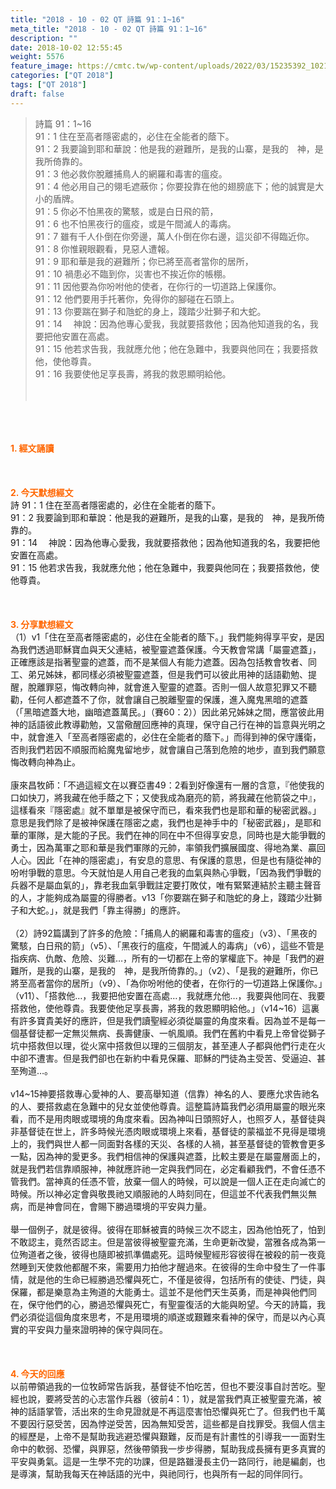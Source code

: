 ```yaml
---
title: "2018 - 10 - 02 QT 詩篇 91：1~16"
meta_title: "2018 - 10 - 02 QT 詩篇 91：1~16"
description: ""
date: 2018-10-02 12:55:45
weight: 5576
feature_image: https://cmtc.tw/wp-content/uploads/2022/03/15235392_10211799862337740_180693556567566654_o-1.webp
categories: ["QT 2018"]
tags: ["QT 2018"]
draft: false
---
```


<blockquote>詩篇 91：1~16<br />
91：1 住在至高者隱密處的，必住在全能者的蔭下。<br />
91：2 我要論到耶和華說：他是我的避難所，是我的山寨，是我的　神，是我所倚靠的。<br />
91：3 他必救你脫離捕鳥人的網羅和毒害的瘟疫。<br />
91：4 他必用自己的翎毛遮蔽你；你要投靠在他的翅膀底下；他的誠實是大小的盾牌。<br />
91：5 你必不怕黑夜的驚駭，或是白日飛的箭，<br />
91：6 也不怕黑夜行的瘟疫，或是午間滅人的毒病。<br />
91：7 雖有千人仆倒在你旁邊，萬人仆倒在你右邊，這災卻不得臨近你。<br />
91：8 你惟親眼觀看，見惡人遭報。<br />
91：9 耶和華是我的避難所；你已將至高者當你的居所，<br />
91：10 禍患必不臨到你，災害也不挨近你的帳棚。<br />
91：11 因他要為你吩咐他的使者，在你行的一切道路上保護你。<br />
91：12 他們要用手托著你，免得你的腳碰在石頭上。<br />
91：13 你要踹在獅子和虺蛇的身上，踐踏少壯獅子和大蛇。<br />
91：14 　神說：因為他專心愛我，我就要搭救他；因為他知道我的名，我要把他安置在高處。<br />
91：15 他若求告我，我就應允他；他在急難中，我要與他同在；我要搭救他，使他尊貴。<br />
91：16 我要使他足享長壽，將我的救恩顯明給他。<br />
<br />
&nbsp;</blockquote><br />
&nbsp;<br />
<br />
<span style="color: #ff6600;"><strong>1. </strong><strong>經文誦讀</strong></span><br />
<br />
<span style="color: #ff6600;"><strong> </strong></span><br />
<br />
<span style="color: #ff6600;"><strong>2. 今天默想</strong><strong>經文<br />
</strong></span>詩 91：1 住在至高者隱密處的，必住在全能者的蔭下。<br />
91：2 我要論到耶和華說：他是我的避難所，是我的山寨，是我的　神，是我所倚靠的。<br />
91：14 　神說：因為他專心愛我，我就要搭救他；因為他知道我的名，我要把他安置在高處。<br />
91：15 他若求告我，我就應允他；他在急難中，我要與他同在；我要搭救他，使他尊貴。<br />
<br />
&nbsp;<br />
<br />
<span style="color: #ff6600;"><strong>3. 分享默想經文<br />
</strong></span>（1）v1「住在至高者隱密處的，必住在全能者的蔭下。」我們能夠得享平安，是因為我們透過耶穌寶血與天父連結，被聖靈遮蓋保護。今天教會常講「屬靈遮蓋」，正確應該是指著聖靈的遮蓋，而不是某個人有能力遮蓋。因為包括教會牧者、同工、弟兄姊妹，都同樣必須被聖靈遮蓋，但是我們可以彼此用神的話語勸勉、提醒，脫離罪惡，悔改轉向神，就會進入聖靈的遮蓋。否則一個人故意犯罪又不聽勸，任何人都遮蓋不了你，就會讓自己脫離聖靈的保護，進入魔鬼黑暗的遮蓋（「黑暗遮蓋大地，幽暗遮蓋萬民。」（賽60：2））因此弟兄姊妹之間，應當彼此用神的話語彼此教導勸勉，又當儆醒回應神的真理，保守自己行在神的旨意與光明之中，就會進入「至高者隱密處的，必住在全能者的蔭下。」而得到神的保守護衛，否則我們若因不順服而給魔鬼留地步，就會讓自己落到危險的地步，直到我們願意悔改轉向神為止。<br />
<br />
康來昌牧師：「不過這經文在以賽亞書49：2看到好像還有一層的含意，『他使我的口如快刀，將我藏在他手蔭之下；又使我成為磨亮的箭，將我藏在他箭袋之中』，這樣看來『隱密處』就不單單是被保守而已，看來我們也是耶和華的秘密武器。」意思是我們除了是被神保護在隱密之處，我們也是神手中的「秘密武器」，是耶和華的軍隊，是大能的子民。我們在神的同在中不但得享安息，同時也是大能爭戰的勇士，因為萬軍之耶和華是我們軍隊的元帥，率領我們擴展國度、得地為業、贏回人心。因此「在神的隱密處」，有安息的意思、有保護的意思，但是也有隨從神的吩咐爭戰的意思。今天就怕是人用自己老我的血氣與熱心爭戰，「因為我們爭戰的兵器不是屬血氣的」，靠老我血氣爭戰註定要打敗仗，唯有緊緊連結於主聽主聲音的人，才能夠成為屬靈的得勝者。v13「你要踹在獅子和虺蛇的身上，踐踏少壯獅子和大蛇。」，就是我們「靠主得勝」的應許。<br />
<br />
（2）詩92篇講到了許多的危險：「捕鳥人的網羅和毒害的瘟疫」（v3）、「黑夜的驚駭，白日飛的箭」（v5）、「黑夜行的瘟疫，午間滅人的毒病」（v6），這些不管是指疾病、仇敵、危險、災難…，所有的一切都在上帝的掌權底下。神是「我們的避難所，是我的山寨，是我的　神，是我所倚靠的。」（v2）、「是我的避難所，你已將至高者當你的居所」（v9）、「為你吩咐他的使者，在你行的一切道路上保護你。」（v11）、「搭救他…，我要把他安置在高處…，我就應允他…，我要與他同在、我要搭救他，使他尊貴。我要使他足享長壽，將我的救恩顯明給他。」（v14~16）這裏有許多寶貴美好的應許，但是我們讀聖經必須從屬靈的角度來看。因為並不是每一個基督徒都一定無災無病、長壽健康、一帆風順。我們在舊約中看見上帝曾從獅子坑中搭救但以理，從火窯中搭救但以理的三個朋友，甚至連人子都與他們行走在火中卻不遭害。但是我們卻也在新約中看見保羅、耶穌的門徒為主受苦、受逼迫、甚至殉道…。<br />
<br />
v14~15神要搭救專心愛神的人、要高舉知道（信靠）神名的人、要應允求告祂名的人、要搭救處在急難中的兒女並使他尊貴。這整篇詩篇我們必須用屬靈的眼光來看，而不是用肉眼或環境的角度來看。因為神叫日頭照好人，也照歹人，基督徒與非基督徒在世上，許多時候光憑肉眼或環境上來看，基督徒的蒙福並不見得是環境上的，我們與世人都一同面對各樣的天災、各樣的人禍，甚至基督徒的管教會更多一點，因為神的愛更多。我們相信神的保護與遮蓋，比較主要是在屬靈層面上的，就是我們若信靠順服神，神就應許祂一定與我們同在，必定看顧我們，不會任憑不管我們。當神真的任憑不管，放棄一個人的時候，可以說是一個人正在走向滅亡的時候。所以神必定會與敬畏祂又順服祂的人時刻同在，但這並不代表我們無災無病，而是神會同在，會賜下勝過環境的平安與力量。<br />
<br />
舉一個例子，就是彼得。彼得在耶穌被賣的時候三次不認主，因為他怕死了，怕到不敢認主，竟然否認主。但是當彼得被聖靈充滿，生命更新改變，當雅各成為第一位殉道者之後，彼得也隨即被抓準備處死。這時候聖經形容彼得在被殺的前一夜竟然睡到天使救他都醒不來，需要用力拍他才醒過來。在彼得的生命中發生了一件事情，就是他的生命已經勝過恐懼與死亡，不僅是彼得，包括所有的使徒、門徒，與保羅，都是樂意為主殉道的大能勇士。這並不是他們天生英勇，而是神與他們同在，保守他們的心，勝過恐懼與死亡，有聖靈復活的大能與盼望。今天的詩篇，我們必須從這個角度來思考，不是用環境的順遂或艱難來看神的保守，而是以內心真實的平安與力量來證明神的保守與同在。<br />
<br />
&nbsp;<br />
<br />
<span style="color: #ff6600;"><strong>4. 今天的回應<br />
</strong></span>以前帶領過我的一位牧師常告訴我，基督徒不怕吃苦，但也不要沒事自討苦吃。聖經也說，要將受苦的心志當作兵器（彼前4：1），就是當我們真正被聖靈充滿，被神的話語掌管，活出來的生命見證就是不再這麼害怕恐懼與死亡了。但我們也千萬不要因行惡受苦，因為悖逆受苦，因為無知受苦，這些都是自找罪受。我個人信主的經歷是，上帝不是幫助我逃避恐懼與艱難，反而是有計畫性的引導我一一面對生命中的軟弱、恐懼，與罪惡，然後帶領我一步步得勝，幫助我成長擁有更多真實的平安與勇氣。這是一生學不完的功課，但是路雖漫長主仍一路同行，祂是編劇，也是導演，幫助我每天在神話語的光中，與祂同行，也與所有一起的同伴同行。<br />
<br />
&nbsp;
        
